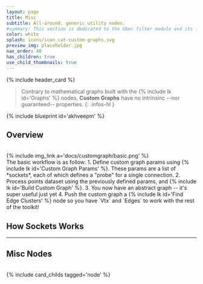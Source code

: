 ```yaml
---
layout: page
title: Misc
subtitle: All-around, generic utility nodes.
#summary: This section is dedicated to the Uber filter module and its inputs.
color: white
splash: icons/icon_cat-custom-graphs.svg
preview_img: placeholder.jpg
nav_order: 40
has_children: true
use_child_thumbnails: true
---
```


{% include header_card %}

> Contrary to mathematical graphs built with the {% include lk id='Graphs' %} nodes, **Custom Graphs** have no intrinsinc --nor guaranteed-- properties.
{: .infos-hl }

{% include blueprint id='akhveepm' %} 

## Overview
<br>
{% include img_link a='docs/customgraph/basic.png' %} 
<br>
The basic workflow is as follow:
1. Define custom graph params using {% include lk id='Custom Graph Params' %}. These params are a list of *sockets*, each of which defines a "probe" for a single connection.
2. Process points dataset using the previously defined params, and {% include lk id='Build Custom Graph' %}.
3. You now have an abstract graph -- it's super useful just yet
4. Push the custom graph a {% include lk id='Find Edge Clusters' %} node so you have `Vtx` and `Edges` to work with the rest of the toolkit!

## How Sockets Works



---
## Misc Nodes
<br>
{% include card_childs tagged='node' %}